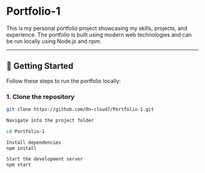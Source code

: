 # Portfolio-1

This is my personal portfolio project showcasing my skills, projects, and experience. The portfolio is built using modern web technologies and can be run locally using Node.js and npm.

---

## 🚀 Getting Started

Follow these steps to run the portfolio locally:

### 1. Clone the repository
```bash
git clone https://github.com/On-cloud7/Portfolio-1.git

Navigate into the project folder

cd Portfolio-1

Install dependencies
npm install

Start the development server
npm start

